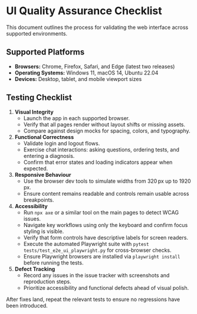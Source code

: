 # UI Quality Assurance Checklist

This document outlines the process for validating the web interface across supported environments.

## Supported Platforms

- **Browsers:** Chrome, Firefox, Safari, and Edge (latest two releases)
- **Operating Systems:** Windows 11, macOS 14, Ubuntu 22.04
- **Devices:** Desktop, tablet, and mobile viewport sizes

## Testing Checklist

1. **Visual Integrity**
   - Launch the app in each supported browser.
   - Verify that all pages render without layout shifts or missing assets.
   - Compare against design mocks for spacing, colors, and typography.
2. **Functional Correctness**
   - Validate login and logout flows.
   - Exercise chat interactions: asking questions, ordering tests, and entering a diagnosis.
   - Confirm that error states and loading indicators appear when expected.
3. **Responsive Behaviour**
   - Use the browser dev tools to simulate widths from 320 px up to 1920 px.
   - Ensure content remains readable and controls remain usable across breakpoints.
4. **Accessibility**
   - Run `npx axe` or a similar tool on the main pages to detect WCAG issues.
   - Navigate key workflows using only the keyboard and confirm focus styling is visible.
   - Verify that form controls have descriptive labels for screen readers.
   - Execute the automated Playwright suite with `pytest tests/test_e2e_ui_playwright.py` for cross-browser checks.
   - Ensure Playwright browsers are installed via `playwright install` before running the tests.
5. **Defect Tracking**
   - Record any issues in the issue tracker with screenshots and reproduction steps.
   - Prioritize accessibility and functional defects ahead of visual polish.

After fixes land, repeat the relevant tests to ensure no regressions have been introduced.
